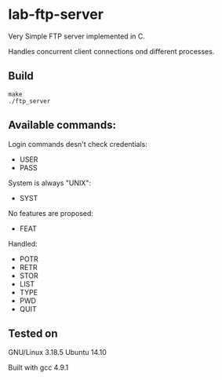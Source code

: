 # lab-ftp-server
Very Simple FTP server implemented in C.

Handles concurrent client connections ond different processes.

## Build
```
make
./ftp_server
```

## Available commands:
Login commands desn't check credentials:
* USER
* PASS

System is always "UNIX":
* SYST

No features are proposed:
* FEAT

Handled:
* POTR
* RETR
* STOR
* LIST
* TYPE
* PWD
* QUIT

## Tested on
GNU/Linux 3.18.5 Ubuntu 14.10

Built with gcc 4.9.1
